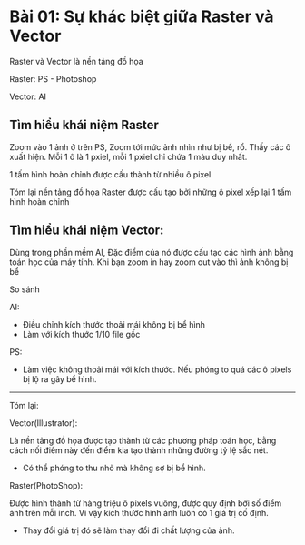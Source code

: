 # Bài 01: Sự khác biệt giữa Raster và Vector

Raster và Vector là nền tảng đồ họa

Raster: PS - Photoshop

Vector: AI

## Tìm hiểu khái niệm Raster

Zoom vào 1 ảnh ở trên PS, Zoom tới mức ảnh nhìn như bị bể, rổ. Thấy các ô xuất hiện. Mỗi 1 ô là 1 pxiel, mỗi 1 pxiel chỉ chứa 1 màu duy nhất. 

1 tấm hình hoàn chỉnh được cấu thành từ nhiều ô pixel

Tóm lại nền tảng đồ họa Raster được cấu tạo bởi những ô pixel xếp lại 1 tấm hình hoàn chỉnh


## Tìm hiểu khái niệm Vector:

Dùng trong phần mềm AI, Đặc điểm của nó được cấu tạo các hình ảnh bằng toán học của máy tính. Khi bạn zoom in hay zoom out vào thì ảnh không bị bể


So sánh

AI: 
- Điều chỉnh kích thước thoải mái không bị bể hình
- Làm với kích thước 1/10 file gốc

PS:
- Làm việc không thoải mái với kích thước. Nếu phóng to quá các ô pixels bị lộ ra gây bể hình.


---

Tóm lại:

Vector(Illustrator):

Là nền tảng đồ họa được tạo thành từ các phương pháp toán học, bằng cách nối điểm này đến điểm kia tạo thành những đường tỷ lệ sắc nét.

- Có thể phóng to thu nhỏ mà không sợ bị bể hình.

Raster(PhotoShop):

Được hình thành từ hàng triệu ô pixels vuông, được quy định bởi số điểm ảnh trên mỗi inch. Vì vậy kích thước hình ảnh luôn có 1 giá trị cố định.

- Thay đổi giá trị đó sẽ làm thay đổi đi chất lượng của ảnh.




